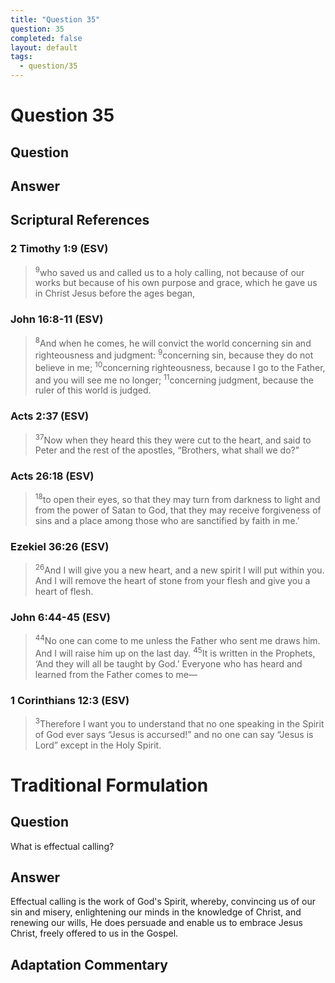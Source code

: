 ```yaml
---
title: "Question 35"
question: 35
completed: false
layout: default
tags:
  - question/35
---
```

# Question 35

## Question


## Answer


## Scriptural References
### 2 Timothy 1:9 (ESV)
> <sup>9</sup>who saved us and called us to a holy calling, not because of our works but because of his own purpose and grace, which he gave us in Christ Jesus before the ages began,

### John 16:8-11 (ESV)
> <sup>8</sup>And when he comes, he will convict the world concerning sin and righteousness and judgment:
> <sup>9</sup>concerning sin, because they do not believe in me;
> <sup>10</sup>concerning righteousness, because I go to the Father, and you will see me no longer;
> <sup>11</sup>concerning judgment, because the ruler of this world is judged.

### Acts 2:37 (ESV)
> <sup>37</sup>Now when they heard this they were cut to the heart, and said to Peter and the rest of the apostles, “Brothers, what shall we do?”

### Acts 26:18 (ESV)
> <sup>18</sup>to open their eyes, so that they may turn from darkness to light and from the power of Satan to God, that they may receive forgiveness of sins and a place among those who are sanctified by faith in me.’

### Ezekiel 36:26 (ESV)
> <sup>26</sup>And I will give you a new heart, and a new spirit I will put within you. And I will remove the heart of stone from your flesh and give you a heart of flesh.

### John 6:44-45 (ESV)
> <sup>44</sup>No one can come to me unless the Father who sent me draws him. And I will raise him up on the last day.
> <sup>45</sup>It is written in the Prophets, ‘And they will all be taught by God.’ Everyone who has heard and learned from the Father comes to me—

### 1 Corinthians 12:3 (ESV)
> <sup>3</sup>Therefore I want you to understand that no one speaking in the Spirit of God ever says “Jesus is accursed!” and no one can say “Jesus is Lord” except in the Holy Spirit.

# Traditional Formulation
## Question
What is effectual calling?

## Answer
Effectual calling is the work of God's Spirit, whereby, convincing us of our sin and misery, enlightening our minds in the knowledge of Christ, and renewing our wills, He does persuade and enable us to embrace Jesus Christ, freely offered to us in the Gospel.

## Adaptation Commentary
